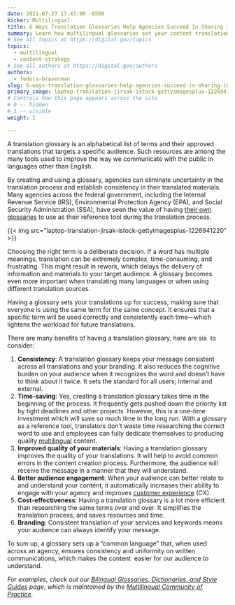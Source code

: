 ```yaml
---
date: 2021-07-27 17:43:00 -0500
kicker: Multilingual
title: 6 Ways Translation Glossaries Help Agencies Succeed In Sharing Information
summary: Learn how multilingual glossaries set your content translations up for success by maintaining consistency​ and lightening the workload for future translations.
# See all topics at https://digital.gov/topics
topics:
  - multilingual
  - content-strategy
# See all authors at https://digital.gov/authors
authors:
  - fedora-braverman
slug: 6-ways-translation-glossaries-help-agencies-succeed-in-sharing-information
primary_image: laptop-translation-jirsak-istock-gettyimagesplus-1226941220
# Controls how this page appears across the site
# 0 -- hidden
# 1 -- visible
weight: 1

---
```


A translation glossary is an alphabetical list of terms and their approved translations that targets a specific audience. Such resources are among the many tools used to improve the way we communicate with the public in languages other than English.

By creating and using a glossary, agencies can eliminate uncertainty in the translation process and establish consistency in their translated materials. Many agencies across the federal government, including the Internal Revenue Service (IRS), Environmental Protection Agency (EPA), and Social Security Administration (SSA), have seen the value of having [their own glossaries](https://digital.gov/resources/bilingual-glossaries-dictionaries-style-guides/#government-bilingual-glossaries) to use as their reference tool during the translation process.

{{< img src="laptop-translation-jirsak-istock-gettyimagesplus-1226941220" >}}

Choosing the right term is a deliberate decision. If a word has multiple meanings, translation can be extremely complex, time-consuming, and frustrating. This might result in rework, which delays the delivery of information and materials to your target audience. A glossary becomes even more important when translating many languages or when using different translation sources.

Having a glossary sets your translations up for success, making sure that everyone is using the same term for the same concept. It ensures that a specific term will be used correctly and consistently each time—which lightens the workload for future translations.

There are many benefits of having a translation glossary, here are six  to consider:

1. **Consistency**: A translation glossary keeps your message consistent across all translations and your branding. It also reduces the cognitive burden on your audience when it recognizes the word and doesn’t have to think about it twice. It sets the standard for all users; internal and external.
2. **Time-saving**: Yes, creating a translation glossary takes time in the beginning of the process. It frequently gets pushed down the priority list by tight deadlines and other projects. However, this is a one-time investment which will save so much time in the long run. With a glossary as a reference tool, translators don’t waste time researching the correct word to use and employees can fully dedicate themselves to producing quality [multilingual](https://digital.gov/topics/multilingual/) content.
3. **Improved quality of your materials**: Having a translation glossary improves the quality of your translations. It will help to avoid common errors in the content creation process. Furthermore, the audience will receive the message in a manner that they will understand.
4. **Better audience engagement**: When your audience can better relate to and understand your content, it automatically increases their ability to engage with your agency and improves [customer experience](https://digital.gov/topics/customer-experience/) (CX).
5. **Cost-effectiveness**: Having a translation glossary is a lot more efficient than researching the same terms over and over. It simplifies the translation process, and saves resources and time.
6. **Branding**: Consistent translation of your services and keywords means your audience can always identify your message.

To sum up, a glossary sets up a “common language” that, when used across an agency, ensures consistency and uniformity on written communications, which makes the content  easier for our audience to understand.

*For examples, check out our [Bilingual Glossaries, Dictionaries, and Style Guides](https://digital.gov/resources/bilingual-glossaries-dictionaries-style-guides/) page, which is maintained by the [Multilingual Community of Practice](https://digital.gov/communities/multilingual/).*
